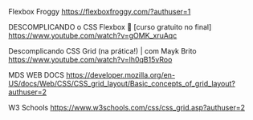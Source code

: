 
Flexbox Froggy
https://flexboxfroggy.com/?authuser=1

DESCOMPLICANDO o CSS Flexbox 🤯 [curso gratuito no final]
https://www.youtube.com/watch?v=gOMK_xruAqc

Descomplicando CSS Grid (na prática!) | com Mayk Brito
https://www.youtube.com/watch?v=lh0qB15vRoo


MDS WEB DOCS
https://developer.mozilla.org/en-US/docs/Web/CSS/CSS_grid_layout/Basic_concepts_of_grid_layout?authuser=2


W3 Schools
https://www.w3schools.com/css/css_grid.asp?authuser=2